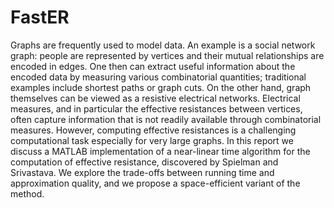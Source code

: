 FastER
======

Graphs are frequently used to model data. An example is a social network graph: people are represented by vertices and their mutual relationships are encoded in edges. One then can  extract useful information about the encoded data by measuring various combinatorial quantities;  traditional examples include shortest paths or graph cuts. On the other hand, graph themselves can be viewed as a resistive electrical networks. Electrical measures, and in particular the effective resistances between vertices, often capture information that is not readily available through combinatorial measures. However, computing effective resistances is a challenging computational task especially for very large graphs. In this report we discuss a MATLAB implementation of a near-linear time algorithm for the computation of effective resistance, discovered by Spielman and Srivastava. We explore the trade-offs between running time and approximation quality, and we propose a space-efficient variant of the method.
